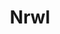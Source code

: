 ---
blog: https://blog.nrwl.io/
facebook: https://facebook.com/nrwlio
git: https://github.com/nrwl
instagram: https://instagram.com/nrwl_io
linkedin: https://linkedin.com/company/17916949
logohandle: nrwlio
sort: nrwl
title: Nrwl
twitter: https://x.com/nrwl_io
website: https://nrwl.io/
youtube: https://youtube.com/channel/UCF8luR7ORJTCwSNA9yZksCw
---